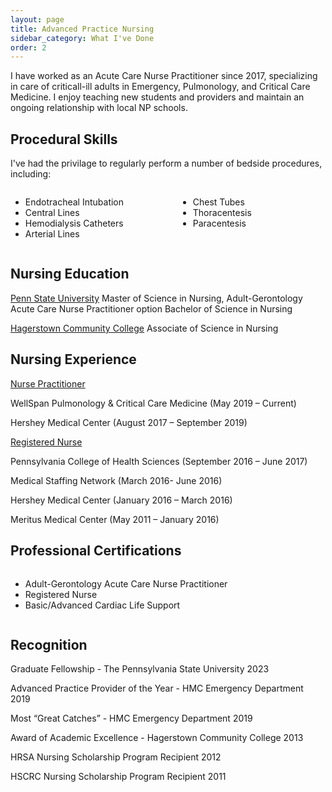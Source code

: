 ```yaml
---
layout: page
title: Advanced Practice Nursing
sidebar_category: What I've Done
order: 2
---
```


I have worked as an Acute Care Nurse Practitioner since 2017, specializing in care of criticall-ill adults in Emergency, Pulmonology, and Critical Care Medicine.  I enjoy teaching new students and providers and maintain an ongoing relationship with local NP schools.

## Procedural Skills

I've had the privilage to regularly perform a number of bedside procedures, including:

<div style="display: flex; gap: 2rem; flex-wrap: wrap;">
  <div style="flex: 1;">
    <ul>
      <li>Endotracheal Intubation</li>
      <li>Central Lines</li>
      <li>Hemodialysis Catheters</li>
      <li>Arterial Lines</li>
    </ul>
  </div>
  <div style="flex: 1;">
    <ul>
      <li>Chest Tubes</li>
      <li>Thoracentesis</li>
      <li>Paracentesis</li>
    </ul>
  </div>
</div>

## Nursing Education

<u>Penn State University</u>
Master of Science in Nursing, Adult-Gerontology Acute Care Nurse Practitioner option
Bachelor of Science in Nursing

<u>Hagerstown Community College</u>
Associate of Science in Nursing

## Nursing Experience

<u>Nurse Practitioner</u>

WellSpan Pulmonology & Critical Care Medicine 
(May 2019 – Current)

Hershey Medical Center 
(August 2017 – September 2019)

<u>Registered Nurse</u>

Pennsylvania College of Health Sciences (September 2016 – June 2017)

Medical Staffing Network 
(March 2016- June 2016)

Hershey Medical Center 
(January 2016 – March 2016)

Meritus Medical Center 
(May 2011 – January 2016)

## Professional Certifications

<div style="display: flex; gap: 2rem; flex-wrap: wrap;">
  <div style="flex: 1;">
    <ul>
    <li>Adult-Gerontology Acute Care Nurse Practitioner</li>
    <li>Registered Nurse</li>
    <li>Basic/Advanced Cardiac Life Support</li>
    </ul>
  </div>
</div>


## Recognition

Graduate Fellowship - The Pennsylvania State University 2023

Advanced Practice Provider of the Year - HMC Emergency Department 2019

Most “Great Catches” - HMC Emergency Department 2019

Award of Academic Excellence - Hagerstown Community College 2013

HRSA Nursing Scholarship Program Recipient 2012

HSCRC Nursing Scholarship Program Recipient 2011